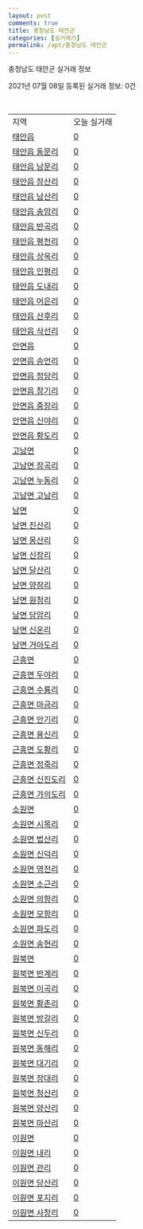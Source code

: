 ```yaml
---
layout: post
comments: true
title: 충청남도 태안군
categories: [실거래가]
permalink: /apt/충청남도 태안군
---
```


충청남도 태안군 실거래 정보

2021년 07월 08일 등록된 실거래 정보: 0건

<script type="text/javascript">
  google.charts.load('current', {'packages':['corechart']});
  google.charts.setOnLoadCallback(drawChart);

  function drawChart() {
    var data = google.visualization.arrayToDataTable([['거래일', '매매', '전월세', '전매'], ['20-07', 22, 12, 6], ['20-08', 38, 14, 2], ['20-09', 32, 9, 0], ['20-10', 41, 15, 0], ['20-11', 54, 7, 1], ['20-12', 46, 18, 0], ['21-01', 44, 24, 0], ['21-02', 50, 18, 0], ['21-03', 63, 16, 0], ['21-04', 54, 15, 0], ['21-05', 37, 12, 0], ['21-06', 29, 10, 0], ['21-07', 2, 0, 0]]);

    var options = {
      title: '최근 유형별 거래량 추이',
      legend: { position: 'bottom' }
    };

    var chart = new google.visualization.LineChart(document.getElementById('columnchart_material'));
    chart.draw(data, (options));
  }
</script>

<div id="columnchart_material" style="width: 95%; margin-left: -35px"></div>
<br>
<table class="sortable">
  <tr>
    <td>지역</td>
    <td>오늘 실거래</td>
  </tr>

  
  <tr class="item">
    <td><a href="충청남도 태안군 태안읍">태안읍</a></td>
    <td><a href="충청남도 태안군 태안읍">0</a></td>
  </tr>
    

  <tr class="item">
    <td><a href="충청남도 태안군 태안읍 동문리">태안읍 동문리</a></td>
    <td><a href="충청남도 태안군 태안읍 동문리">0</a></td>
  </tr>
    

  <tr class="item">
    <td><a href="충청남도 태안군 태안읍 남문리">태안읍 남문리</a></td>
    <td><a href="충청남도 태안군 태안읍 남문리">0</a></td>
  </tr>
    

  <tr class="item">
    <td><a href="충청남도 태안군 태안읍 장산리">태안읍 장산리</a></td>
    <td><a href="충청남도 태안군 태안읍 장산리">0</a></td>
  </tr>
    

  <tr class="item">
    <td><a href="충청남도 태안군 태안읍 남산리">태안읍 남산리</a></td>
    <td><a href="충청남도 태안군 태안읍 남산리">0</a></td>
  </tr>
    

  <tr class="item">
    <td><a href="충청남도 태안군 태안읍 송암리">태안읍 송암리</a></td>
    <td><a href="충청남도 태안군 태안읍 송암리">0</a></td>
  </tr>
    

  <tr class="item">
    <td><a href="충청남도 태안군 태안읍 반곡리">태안읍 반곡리</a></td>
    <td><a href="충청남도 태안군 태안읍 반곡리">0</a></td>
  </tr>
    

  <tr class="item">
    <td><a href="충청남도 태안군 태안읍 평천리">태안읍 평천리</a></td>
    <td><a href="충청남도 태안군 태안읍 평천리">0</a></td>
  </tr>
    

  <tr class="item">
    <td><a href="충청남도 태안군 태안읍 상옥리">태안읍 상옥리</a></td>
    <td><a href="충청남도 태안군 태안읍 상옥리">0</a></td>
  </tr>
    

  <tr class="item">
    <td><a href="충청남도 태안군 태안읍 인평리">태안읍 인평리</a></td>
    <td><a href="충청남도 태안군 태안읍 인평리">0</a></td>
  </tr>
    

  <tr class="item">
    <td><a href="충청남도 태안군 태안읍 도내리">태안읍 도내리</a></td>
    <td><a href="충청남도 태안군 태안읍 도내리">0</a></td>
  </tr>
    

  <tr class="item">
    <td><a href="충청남도 태안군 태안읍 어은리">태안읍 어은리</a></td>
    <td><a href="충청남도 태안군 태안읍 어은리">0</a></td>
  </tr>
    

  <tr class="item">
    <td><a href="충청남도 태안군 태안읍 산후리">태안읍 산후리</a></td>
    <td><a href="충청남도 태안군 태안읍 산후리">0</a></td>
  </tr>
    

  <tr class="item">
    <td><a href="충청남도 태안군 태안읍 삭선리">태안읍 삭선리</a></td>
    <td><a href="충청남도 태안군 태안읍 삭선리">0</a></td>
  </tr>
    

  <tr class="item">
    <td><a href="충청남도 태안군 안면읍">안면읍</a></td>
    <td><a href="충청남도 태안군 안면읍">0</a></td>
  </tr>
    

  <tr class="item">
    <td><a href="충청남도 태안군 안면읍 승언리">안면읍 승언리</a></td>
    <td><a href="충청남도 태안군 안면읍 승언리">0</a></td>
  </tr>
    

  <tr class="item">
    <td><a href="충청남도 태안군 안면읍 정당리">안면읍 정당리</a></td>
    <td><a href="충청남도 태안군 안면읍 정당리">0</a></td>
  </tr>
    

  <tr class="item">
    <td><a href="충청남도 태안군 안면읍 창기리">안면읍 창기리</a></td>
    <td><a href="충청남도 태안군 안면읍 창기리">0</a></td>
  </tr>
    

  <tr class="item">
    <td><a href="충청남도 태안군 안면읍 중장리">안면읍 중장리</a></td>
    <td><a href="충청남도 태안군 안면읍 중장리">0</a></td>
  </tr>
    

  <tr class="item">
    <td><a href="충청남도 태안군 안면읍 신야리">안면읍 신야리</a></td>
    <td><a href="충청남도 태안군 안면읍 신야리">0</a></td>
  </tr>
    

  <tr class="item">
    <td><a href="충청남도 태안군 안면읍 황도리">안면읍 황도리</a></td>
    <td><a href="충청남도 태안군 안면읍 황도리">0</a></td>
  </tr>
    

  <tr class="item">
    <td><a href="충청남도 태안군 고남면">고남면</a></td>
    <td><a href="충청남도 태안군 고남면">0</a></td>
  </tr>
    

  <tr class="item">
    <td><a href="충청남도 태안군 고남면 장곡리">고남면 장곡리</a></td>
    <td><a href="충청남도 태안군 고남면 장곡리">0</a></td>
  </tr>
    

  <tr class="item">
    <td><a href="충청남도 태안군 고남면 누동리">고남면 누동리</a></td>
    <td><a href="충청남도 태안군 고남면 누동리">0</a></td>
  </tr>
    

  <tr class="item">
    <td><a href="충청남도 태안군 고남면 고남리">고남면 고남리</a></td>
    <td><a href="충청남도 태안군 고남면 고남리">0</a></td>
  </tr>
    

  <tr class="item">
    <td><a href="충청남도 태안군 남면">남면</a></td>
    <td><a href="충청남도 태안군 남면">0</a></td>
  </tr>
    

  <tr class="item">
    <td><a href="충청남도 태안군 남면 진산리">남면 진산리</a></td>
    <td><a href="충청남도 태안군 남면 진산리">0</a></td>
  </tr>
    

  <tr class="item">
    <td><a href="충청남도 태안군 남면 몽산리">남면 몽산리</a></td>
    <td><a href="충청남도 태안군 남면 몽산리">0</a></td>
  </tr>
    

  <tr class="item">
    <td><a href="충청남도 태안군 남면 신장리">남면 신장리</a></td>
    <td><a href="충청남도 태안군 남면 신장리">0</a></td>
  </tr>
    

  <tr class="item">
    <td><a href="충청남도 태안군 남면 달산리">남면 달산리</a></td>
    <td><a href="충청남도 태안군 남면 달산리">0</a></td>
  </tr>
    

  <tr class="item">
    <td><a href="충청남도 태안군 남면 양잠리">남면 양잠리</a></td>
    <td><a href="충청남도 태안군 남면 양잠리">0</a></td>
  </tr>
    

  <tr class="item">
    <td><a href="충청남도 태안군 남면 원청리">남면 원청리</a></td>
    <td><a href="충청남도 태안군 남면 원청리">0</a></td>
  </tr>
    

  <tr class="item">
    <td><a href="충청남도 태안군 남면 당암리">남면 당암리</a></td>
    <td><a href="충청남도 태안군 남면 당암리">0</a></td>
  </tr>
    

  <tr class="item">
    <td><a href="충청남도 태안군 남면 신온리">남면 신온리</a></td>
    <td><a href="충청남도 태안군 남면 신온리">0</a></td>
  </tr>
    

  <tr class="item">
    <td><a href="충청남도 태안군 남면 거아도리">남면 거아도리</a></td>
    <td><a href="충청남도 태안군 남면 거아도리">0</a></td>
  </tr>
    

  <tr class="item">
    <td><a href="충청남도 태안군 근흥면">근흥면</a></td>
    <td><a href="충청남도 태안군 근흥면">0</a></td>
  </tr>
    

  <tr class="item">
    <td><a href="충청남도 태안군 근흥면 두야리">근흥면 두야리</a></td>
    <td><a href="충청남도 태안군 근흥면 두야리">0</a></td>
  </tr>
    

  <tr class="item">
    <td><a href="충청남도 태안군 근흥면 수룡리">근흥면 수룡리</a></td>
    <td><a href="충청남도 태안군 근흥면 수룡리">0</a></td>
  </tr>
    

  <tr class="item">
    <td><a href="충청남도 태안군 근흥면 마금리">근흥면 마금리</a></td>
    <td><a href="충청남도 태안군 근흥면 마금리">0</a></td>
  </tr>
    

  <tr class="item">
    <td><a href="충청남도 태안군 근흥면 안기리">근흥면 안기리</a></td>
    <td><a href="충청남도 태안군 근흥면 안기리">0</a></td>
  </tr>
    

  <tr class="item">
    <td><a href="충청남도 태안군 근흥면 용신리">근흥면 용신리</a></td>
    <td><a href="충청남도 태안군 근흥면 용신리">0</a></td>
  </tr>
    

  <tr class="item">
    <td><a href="충청남도 태안군 근흥면 도황리">근흥면 도황리</a></td>
    <td><a href="충청남도 태안군 근흥면 도황리">0</a></td>
  </tr>
    

  <tr class="item">
    <td><a href="충청남도 태안군 근흥면 정죽리">근흥면 정죽리</a></td>
    <td><a href="충청남도 태안군 근흥면 정죽리">0</a></td>
  </tr>
    

  <tr class="item">
    <td><a href="충청남도 태안군 근흥면 신진도리">근흥면 신진도리</a></td>
    <td><a href="충청남도 태안군 근흥면 신진도리">0</a></td>
  </tr>
    

  <tr class="item">
    <td><a href="충청남도 태안군 근흥면 가의도리">근흥면 가의도리</a></td>
    <td><a href="충청남도 태안군 근흥면 가의도리">0</a></td>
  </tr>
    

  <tr class="item">
    <td><a href="충청남도 태안군 소원면">소원면</a></td>
    <td><a href="충청남도 태안군 소원면">0</a></td>
  </tr>
    

  <tr class="item">
    <td><a href="충청남도 태안군 소원면 시목리">소원면 시목리</a></td>
    <td><a href="충청남도 태안군 소원면 시목리">0</a></td>
  </tr>
    

  <tr class="item">
    <td><a href="충청남도 태안군 소원면 법산리">소원면 법산리</a></td>
    <td><a href="충청남도 태안군 소원면 법산리">0</a></td>
  </tr>
    

  <tr class="item">
    <td><a href="충청남도 태안군 소원면 신덕리">소원면 신덕리</a></td>
    <td><a href="충청남도 태안군 소원면 신덕리">0</a></td>
  </tr>
    

  <tr class="item">
    <td><a href="충청남도 태안군 소원면 영전리">소원면 영전리</a></td>
    <td><a href="충청남도 태안군 소원면 영전리">0</a></td>
  </tr>
    

  <tr class="item">
    <td><a href="충청남도 태안군 소원면 소근리">소원면 소근리</a></td>
    <td><a href="충청남도 태안군 소원면 소근리">0</a></td>
  </tr>
    

  <tr class="item">
    <td><a href="충청남도 태안군 소원면 의항리">소원면 의항리</a></td>
    <td><a href="충청남도 태안군 소원면 의항리">0</a></td>
  </tr>
    

  <tr class="item">
    <td><a href="충청남도 태안군 소원면 모항리">소원면 모항리</a></td>
    <td><a href="충청남도 태안군 소원면 모항리">0</a></td>
  </tr>
    

  <tr class="item">
    <td><a href="충청남도 태안군 소원면 파도리">소원면 파도리</a></td>
    <td><a href="충청남도 태안군 소원면 파도리">0</a></td>
  </tr>
    

  <tr class="item">
    <td><a href="충청남도 태안군 소원면 송현리">소원면 송현리</a></td>
    <td><a href="충청남도 태안군 소원면 송현리">0</a></td>
  </tr>
    

  <tr class="item">
    <td><a href="충청남도 태안군 원북면">원북면</a></td>
    <td><a href="충청남도 태안군 원북면">0</a></td>
  </tr>
    

  <tr class="item">
    <td><a href="충청남도 태안군 원북면 반계리">원북면 반계리</a></td>
    <td><a href="충청남도 태안군 원북면 반계리">0</a></td>
  </tr>
    

  <tr class="item">
    <td><a href="충청남도 태안군 원북면 이곡리">원북면 이곡리</a></td>
    <td><a href="충청남도 태안군 원북면 이곡리">0</a></td>
  </tr>
    

  <tr class="item">
    <td><a href="충청남도 태안군 원북면 황촌리">원북면 황촌리</a></td>
    <td><a href="충청남도 태안군 원북면 황촌리">0</a></td>
  </tr>
    

  <tr class="item">
    <td><a href="충청남도 태안군 원북면 방갈리">원북면 방갈리</a></td>
    <td><a href="충청남도 태안군 원북면 방갈리">0</a></td>
  </tr>
    

  <tr class="item">
    <td><a href="충청남도 태안군 원북면 신두리">원북면 신두리</a></td>
    <td><a href="충청남도 태안군 원북면 신두리">0</a></td>
  </tr>
    

  <tr class="item">
    <td><a href="충청남도 태안군 원북면 동해리">원북면 동해리</a></td>
    <td><a href="충청남도 태안군 원북면 동해리">0</a></td>
  </tr>
    

  <tr class="item">
    <td><a href="충청남도 태안군 원북면 대기리">원북면 대기리</a></td>
    <td><a href="충청남도 태안군 원북면 대기리">0</a></td>
  </tr>
    

  <tr class="item">
    <td><a href="충청남도 태안군 원북면 장대리">원북면 장대리</a></td>
    <td><a href="충청남도 태안군 원북면 장대리">0</a></td>
  </tr>
    

  <tr class="item">
    <td><a href="충청남도 태안군 원북면 청산리">원북면 청산리</a></td>
    <td><a href="충청남도 태안군 원북면 청산리">0</a></td>
  </tr>
    

  <tr class="item">
    <td><a href="충청남도 태안군 원북면 양산리">원북면 양산리</a></td>
    <td><a href="충청남도 태안군 원북면 양산리">0</a></td>
  </tr>
    

  <tr class="item">
    <td><a href="충청남도 태안군 원북면 마산리">원북면 마산리</a></td>
    <td><a href="충청남도 태안군 원북면 마산리">0</a></td>
  </tr>
    

  <tr class="item">
    <td><a href="충청남도 태안군 이원면">이원면</a></td>
    <td><a href="충청남도 태안군 이원면">0</a></td>
  </tr>
    

  <tr class="item">
    <td><a href="충청남도 태안군 이원면 내리">이원면 내리</a></td>
    <td><a href="충청남도 태안군 이원면 내리">0</a></td>
  </tr>
    

  <tr class="item">
    <td><a href="충청남도 태안군 이원면 관리">이원면 관리</a></td>
    <td><a href="충청남도 태안군 이원면 관리">0</a></td>
  </tr>
    

  <tr class="item">
    <td><a href="충청남도 태안군 이원면 당산리">이원면 당산리</a></td>
    <td><a href="충청남도 태안군 이원면 당산리">0</a></td>
  </tr>
    

  <tr class="item">
    <td><a href="충청남도 태안군 이원면 포지리">이원면 포지리</a></td>
    <td><a href="충청남도 태안군 이원면 포지리">0</a></td>
  </tr>
    

  <tr class="item">
    <td><a href="충청남도 태안군 이원면 사창리">이원면 사창리</a></td>
    <td><a href="충청남도 태안군 이원면 사창리">0</a></td>
  </tr>
    


</table>


    
